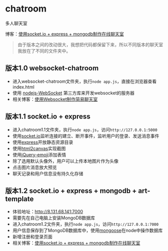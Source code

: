 # chatroom
多人聊天室

博客：[使用socket.io + express + mongodb制作在线聊天室](https://blog.csdn.net/weixin_43974265/article/details/116600763)

> 由于版本之间的改动很大，我想把代码都保留下来，所以不同版本的聊天室我放在了不同的文件夹中。

## 版本1.0 websocket-chatroom
- 进入websocket-chatroom文件夹，执行`node app.js`，直接在浏览器查看index.html
- 使用 [nodejs-WebSocket](https://github.com/sitegui/nodejs-websocket) 第三方库来开发websocket的服务器
- 相关博客：[使用Websocket制作简易聊天室](https://www.yuque.com/changyanwei-wlmrd/cnxiwc/iswywm)

## 版本1.1 socket.io + express
- 进入chatroom1.1文件夹，执行`node app.js`，访问`http://127.0.0.1:5000`
- 使用[socket.io](https://socket.io/)监听连接的建立、断开事件，监听用户的登录、发送消息事件
- 使用[express](https://www.expressjs.com.cn/)开放静态资源目录
- 使用[html2canvas](http://html2canvas.hertzen.com/)实现截图
- 使用[jQuery-emoji](http://eshengsky.github.io/jQuery-emoji/)添加表情
- 除了选用默认头像外，用户可以上传本地图片作为头像
- 点击图片消息放大预览
- 聊天记录和用户信息没有持久化存储

## 版本1.2 socket.io + express + mongodb + art-template
- 体验地址：http://8.131.68.141:7000
- 需要先在自己电脑上安装MongoDB数据库
- 进入chatroom1.2文件夹，执行`node app.js`，访问`http://127.0.0.1:7000`
- 用户信息保存到了MongoDB数据库中，使用[mongoose](https://mongoosejs.com/)在node中操作数据库
- 新增注册和登录页面
- 相关博客：[使用socket.io + express + mongodb制作在线聊天室](https://blog.csdn.net/weixin_43974265/article/details/116600763)
